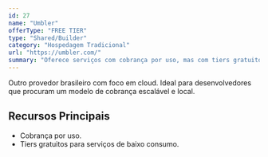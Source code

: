 ```yaml
---
id: 27
name: "Umbler"
offerType: "FREE TIER"
type: "Shared/Builder"
category: "Hospedagem Tradicional"
url: "https://umbler.com/"
summary: "Oferece serviços com cobrança por uso, mas com tiers gratuitos para pequenos projetos/testes."
---
```


Outro provedor brasileiro com foco em cloud. Ideal para desenvolvedores que procuram um modelo de cobrança escalável e local.

## Recursos Principais

- Cobrança por uso.
- Tiers gratuitos para serviços de baixo consumo.
